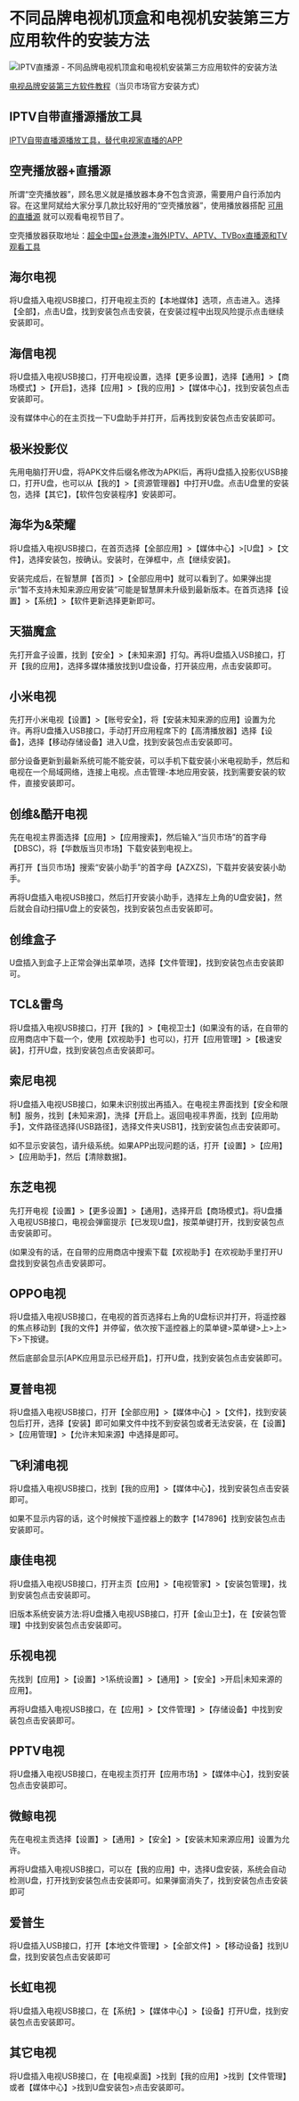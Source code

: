 # 不同品牌电视机顶盒和电视机安装第三方应用软件的安装方法

![IPTV直播源 - 不同品牌电视机顶盒和电视机安装第三方应用软件的安装方法](https://b2.wwkejishe.top/WP-CDN-02/uPic/2022091029.webp)

[电视品牌安装第三方软件教程](https://mp.weixin.qq.com/mp/homepage?__biz=MzA5NTQ0NDczNQ==&hid=1&sn=09a11470e5c6239eb8752639797497bd&scene=18)（当贝市场官方安装方式）

## IPTV自带直播源播放工具

[IPTV自带直播源播放工具，替代电视家直播的APP](https://www.wangdu.site/software/dianshihezi/2180.html)

## 空壳播放器+直播源

所谓“空壳播放器”，顾名思义就是播放器本身不包含资源，需要用户自行添加内容。在这里阿斌给大家分享几款比较好用的“空壳播放器”，使用播放器搭配 [可用的直播源](https://www.wangdu.site/software/av-read/339.html) 就可以观看电视节目了。

空壳播放器获取地址：[超全中国+台港澳+海外IPTV、APTV、TVBox直播源和TV观看工具](https://www.wangdu.site/software/av-read/339.html)



## 海尔电视

将U盘插入电视USB接口，打开电视主页的【本地媒体】选项，点击进入。选择【全部】，点击U盘，找到安装包点击安装，在安装过程中出现风险提示点击继续安装即可。

## 海信电视

将U盘插入电视USB接口，打开电视设置，选择【更多设置】，选择【通用】>【商场模式】>【开启】，选择【应用】>【我的应用】>【媒体中心】，找到安装包点击安装即可。

没有媒体中心的在主页找一下U盘助手并打开，后再找到安装包点击安装即可。

## 极米投影仪

先用电脑打开U盘，将APK文件后缀名修改为APKI后，再将U盘插入投影仪USB接口，打开U盘，也可以从【我的】>【资源管理器】中打开U盘。点击U盘里的安装包，选择【其它】，【软件包安装程序】安装即可。

## 海华为&荣耀

将U盘插入电视USB接口，在首页选择【全部应用】>【媒体中心】>[U盘】>【文件】，选择安装包，按确认。安装时，在弹框中，点【继续安装】。

安装完成后，在智慧屏【首页】>【全部应用中】就可以看到了。如果弹出提示“暂不支持未知来源应用安装”可能是智慧屏未升级到最新版本。在首页选择【设置】>【系统】>【软件更新选择更新即可。

## 天猫魔盒

先打开盒子设置，找到【安全】>【未知来源】打勾。再将U盘插入USB接口，打开【我的应用】，选择多媒体播放找到U盘设备，打开装应用，点击安装即可。

## 小米电视

先打开小米电视【设置】>【账号安全】，将【安装末知来源的应用】设置为允许。再将U盘播入USB接口，手动打开应用程席下的【高清播放器】选择【设备】，选择【移动存储设备】进入U盘，找到安装包点击安装即可。

部分设备更新到最新系统可能不能安装，可以手机下载安装小米电视助手，然后和电视在一个局域网络，连接上电视。点击管理-本地应用安装，找到需要安装的软件，直接安装即可。

## 创维&酷开电视

先在电视主界面选择【应用】>【应用搜索】，然后输入“当贝市场”的首字母【DBSC)，将【华数版当贝市场】下载安装到电视上。

再打开【当贝市场】搜索“安装小助手”的首字母【AZXZS)，下载并安装安装小助手。

再将U盘插入电视USB接口，然后打开安装小助手，选择左上角的U盘安装】，然后就会自动扫描U盘上的安装包，找到安装包点击安装即可。

## 创维盒子

U盘插入到盒子上正常会弹出菜单项，选择【文件管理】，找到安装包点击安装即可。

## TCL&雷鸟

将U盘插入电视USB接口，打开【我的】>【电视卫士】(如果没有的话，在自带的应用商店中下载一个，使用【欢视助手】也可以)，打开【应用管理】>【极速安装】，打开U盘，找到安装包点击安装即可。

## 索尼电视

将U盘插入电视USB接口，如果未识别拔出再插入。在电视主界面找到【安全和限制】服务，找到【未知来源】，洗择【开启上。返回电视丰界面，找到【应用助手】，文件路径选择(USB路径】，选择文件夹USB1】，找到安装包点击安装即可。

如不显示安装包，请升级系统。如果APP出现问题的话，打开【设置】>【应用】>【应用助手】，然后【清除数据】。

## 东芝电视

先打开电视【设置】>【更多设置】>【通用】，选择开启【商场模式】。将U盘播入电视USB接口，电视会弹窗提示【已发现U盘】，按菜单键打开，找到安装包点击安装即可。

(如果没有的话，在自带的应用商店中搜索下载【欢视助手】在欢视助手里打开U盘找到安装包点击安装即可。

## OPPO电视

将U盘插入电视USB接口，在电视的首页选择右上角的U盘标识并打开，将遥控器的焦点移动到【我的文件】并停留，依次按下遥控器上的菜单键>菜单键>上>上>下>下按键。

然后底部会显示[APK应用显示已经开启】，打开U盘，找到安装包点击安装即可。

## 夏普电视

将U盘插入电视USB接口，打开【全部应用】>【媒体中心】>【文件】，找到安装包后打开，选择【安装】即可如果文件中找不到安装包或者无法安装，在【设置】>【应用管理】>【允许末知来源】中选择是即可。

## 飞利浦电视

将U盘插入电视USB接口，找到【我的应用】>【媒体中心】，找到安装包点击安装即可。

如果不显示内容的话，这个时候按下遥控器上的数字【147896】找到安装包点击安装即可。

## 康佳电视

将U盘插入电视USB接口，打开主页【应用】>【电视管家】>【安装包管理】，找到安装包点击安装即可。

旧版本系统安装方法:将U盘播入电视USB接口，打开【金山卫士】，在【安装包管理】中找到安装包点击安装即可。

## 乐视电视

先找到【应用】>【设置】>1系统设置】>【通用】>【安全】>开启|未知来源的应用】。

再将U盘插入电视USB接口，在【应用】>【文件管理】>【存储设备】中找到安装包点击安装即可。

## PPTV电视

将U盘播入电视USB接口，在电视主页打开【应用市场】>【媒体中心】，找到安装包点击安装即可。

## 微鲸电视

先在电视主贡选择【设置】>【通用】>【安全】>【安装末知来源应用】设置为允许。

再将U盘插入电视USB接口，可以在【我的应用】中，选择U盘安装，系统会自动检测U盘，打开找到安装包点击安装即可。如果弹窗消失了，找到安装包点击安装即可

## 爱普生

将U盘插入USB接口，打开【本地文件管理】>【全部文件】>【移动设备】找到U盘，找到安装包点击安装即可

## 长虹电视

将U盘插入电视USB接口，在【系统】>【媒体中心】>【设备】打开U盘，找到安装包点击安装即可。

## 其它电视

将U盘插入电视USB接口，在【电视桌面】>找到【我的应用】>找到【文件管理】或者【媒体中心】>找到U盘安装包>点击安装即可。
